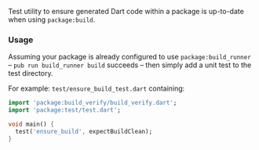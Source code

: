 Test utility to ensure generated Dart code within a package is up-to-date
when using `package:build`.

### Usage

Assuming your package is already configured to use `package:build_runner` –
`pub run build_runner build` succeeds – then simply add a unit test to the
test directory.

For example: `test/ensure_build_test.dart` containing:

```dart
import 'package:build_verify/build_verify.dart';
import 'package:test/test.dart';

void main() {
  test('ensure_build', expectBuildClean);
}
```
